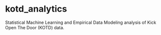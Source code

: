 # kotd_analytics
Statistical Machine Learning and Empirical Data Modeling analysis of Kick Open The Door (KOTD) data.
